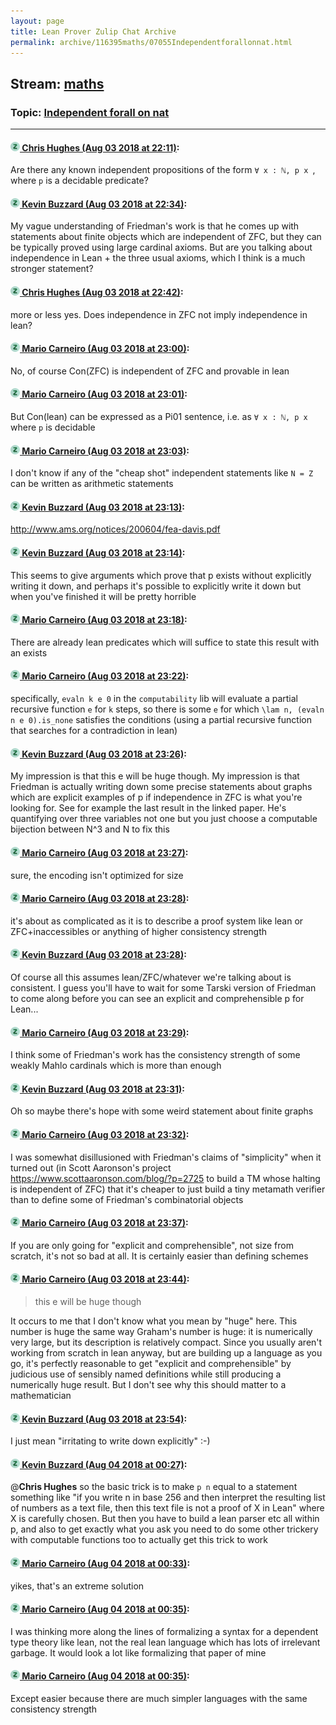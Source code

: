 ```yaml
---
layout: page
title: Lean Prover Zulip Chat Archive 
permalink: archive/116395maths/07055Independentforallonnat.html
---
```


## Stream: [maths](index.html)
### Topic: [Independent forall on nat](07055Independentforallonnat.html)

---

#### [![Click to go to Zulip](../../assets/img/zulip2.png) Chris Hughes (Aug 03 2018 at 22:11)](https://leanprover.zulipchat.com/#narrow/stream/116395-maths/topic/Independent%20forall%20on%20nat/near/130859554):
Are there any known independent propositions of the form `∀ x : ℕ, p x `, where `p` is a decidable predicate?

#### [![Click to go to Zulip](../../assets/img/zulip2.png) Kevin Buzzard (Aug 03 2018 at 22:34)](https://leanprover.zulipchat.com/#narrow/stream/116395-maths/topic/Independent%20forall%20on%20nat/near/130860599):
My vague understanding of Friedman's work is that he comes up with statements about finite objects which are independent of ZFC, but they can be typically proved using large cardinal axioms. But are you talking about independence in Lean + the three usual axioms, which I think is a much stronger statement?

#### [![Click to go to Zulip](../../assets/img/zulip2.png) Chris Hughes (Aug 03 2018 at 22:42)](https://leanprover.zulipchat.com/#narrow/stream/116395-maths/topic/Independent%20forall%20on%20nat/near/130860948):
more or less yes. Does independence in ZFC not imply independence in lean?

#### [![Click to go to Zulip](../../assets/img/zulip2.png) Mario Carneiro (Aug 03 2018 at 23:00)](https://leanprover.zulipchat.com/#narrow/stream/116395-maths/topic/Independent%20forall%20on%20nat/near/130861681):
No, of course Con(ZFC) is independent of ZFC and provable in lean

#### [![Click to go to Zulip](../../assets/img/zulip2.png) Mario Carneiro (Aug 03 2018 at 23:01)](https://leanprover.zulipchat.com/#narrow/stream/116395-maths/topic/Independent%20forall%20on%20nat/near/130861700):
But Con(lean) can be expressed as a Pi01 sentence, i.e. as `∀ x : ℕ, p x` where `p` is decidable

#### [![Click to go to Zulip](../../assets/img/zulip2.png) Mario Carneiro (Aug 03 2018 at 23:03)](https://leanprover.zulipchat.com/#narrow/stream/116395-maths/topic/Independent%20forall%20on%20nat/near/130861795):
I don't know if any of the "cheap shot" independent statements like `N = Z` can be written as arithmetic statements

#### [![Click to go to Zulip](../../assets/img/zulip2.png) Kevin Buzzard (Aug 03 2018 at 23:13)](https://leanprover.zulipchat.com/#narrow/stream/116395-maths/topic/Independent%20forall%20on%20nat/near/130862188):
http://www.ams.org/notices/200604/fea-davis.pdf

#### [![Click to go to Zulip](../../assets/img/zulip2.png) Kevin Buzzard (Aug 03 2018 at 23:14)](https://leanprover.zulipchat.com/#narrow/stream/116395-maths/topic/Independent%20forall%20on%20nat/near/130862251):
This seems to give arguments which prove that p exists without explicitly writing it down, and perhaps it's possible to explicitly write it down but when you've finished it will be pretty horrible

#### [![Click to go to Zulip](../../assets/img/zulip2.png) Mario Carneiro (Aug 03 2018 at 23:18)](https://leanprover.zulipchat.com/#narrow/stream/116395-maths/topic/Independent%20forall%20on%20nat/near/130862424):
There are already lean predicates which will suffice to state this result with an exists

#### [![Click to go to Zulip](../../assets/img/zulip2.png) Mario Carneiro (Aug 03 2018 at 23:22)](https://leanprover.zulipchat.com/#narrow/stream/116395-maths/topic/Independent%20forall%20on%20nat/near/130862584):
specifically, `evaln k e 0` in the `computability` lib will evaluate a partial recursive function `e` for `k` steps, so there is some `e` for which `\lam n, (evaln n e 0).is_none` satisfies the conditions (using a partial recursive function that searches for a contradiction in lean)

#### [![Click to go to Zulip](../../assets/img/zulip2.png) Kevin Buzzard (Aug 03 2018 at 23:26)](https://leanprover.zulipchat.com/#narrow/stream/116395-maths/topic/Independent%20forall%20on%20nat/near/130862738):
My impression is that this e will be huge though. My impression is that Friedman is actually writing down some precise statements about graphs which are explicit examples of p if independence in ZFC is what you're looking for. See for example the last result in the linked paper. He's quantifying over three variables not one but you just choose a computable bijection between N^3 and N to fix this

#### [![Click to go to Zulip](../../assets/img/zulip2.png) Mario Carneiro (Aug 03 2018 at 23:27)](https://leanprover.zulipchat.com/#narrow/stream/116395-maths/topic/Independent%20forall%20on%20nat/near/130862758):
sure, the encoding isn't optimized for size

#### [![Click to go to Zulip](../../assets/img/zulip2.png) Mario Carneiro (Aug 03 2018 at 23:28)](https://leanprover.zulipchat.com/#narrow/stream/116395-maths/topic/Independent%20forall%20on%20nat/near/130862820):
it's about as complicated as it is to describe a proof system like lean or ZFC+inaccessibles or anything of higher consistency strength

#### [![Click to go to Zulip](../../assets/img/zulip2.png) Kevin Buzzard (Aug 03 2018 at 23:28)](https://leanprover.zulipchat.com/#narrow/stream/116395-maths/topic/Independent%20forall%20on%20nat/near/130862821):
Of course all this assumes lean/ZFC/whatever we're talking about is consistent. I guess you'll have to wait for some Tarski version of Friedman to come along before you can see an explicit and comprehensible p for Lean...

#### [![Click to go to Zulip](../../assets/img/zulip2.png) Mario Carneiro (Aug 03 2018 at 23:29)](https://leanprover.zulipchat.com/#narrow/stream/116395-maths/topic/Independent%20forall%20on%20nat/near/130862835):
I think some of Friedman's work has the consistency strength of some weakly Mahlo cardinals which is more than enough

#### [![Click to go to Zulip](../../assets/img/zulip2.png) Kevin Buzzard (Aug 03 2018 at 23:31)](https://leanprover.zulipchat.com/#narrow/stream/116395-maths/topic/Independent%20forall%20on%20nat/near/130862913):
Oh so maybe there's hope with some weird statement about finite graphs

#### [![Click to go to Zulip](../../assets/img/zulip2.png) Mario Carneiro (Aug 03 2018 at 23:32)](https://leanprover.zulipchat.com/#narrow/stream/116395-maths/topic/Independent%20forall%20on%20nat/near/130862978):
I was somewhat disillusioned with Friedman's claims of "simplicity" when it turned out (in Scott Aaronson's project https://www.scottaaronson.com/blog/?p=2725 to build a TM whose halting is independent of ZFC) that it's cheaper to just build a tiny metamath verifier than to define some of Friedman's combinatorial objects

#### [![Click to go to Zulip](../../assets/img/zulip2.png) Mario Carneiro (Aug 03 2018 at 23:37)](https://leanprover.zulipchat.com/#narrow/stream/116395-maths/topic/Independent%20forall%20on%20nat/near/130863138):
If you are only going for "explicit and comprehensible", not size from scratch, it's not so bad at all. It is certainly easier than defining schemes

#### [![Click to go to Zulip](../../assets/img/zulip2.png) Mario Carneiro (Aug 03 2018 at 23:44)](https://leanprover.zulipchat.com/#narrow/stream/116395-maths/topic/Independent%20forall%20on%20nat/near/130863454):
> this e will be huge though

It occurs to me that I don't know what you mean by "huge" here. This number is huge the same way Graham's number is huge: it is numerically very large, but its description is relatively compact. Since you usually aren't working from scratch in lean anyway, but are building up a language as you go, it's perfectly reasonable to get "explicit and comprehensible" by judicious use of sensibly named definitions while still producing a numerically huge result. But I don't see why this should matter to a mathematician

#### [![Click to go to Zulip](../../assets/img/zulip2.png) Kevin Buzzard (Aug 03 2018 at 23:54)](https://leanprover.zulipchat.com/#narrow/stream/116395-maths/topic/Independent%20forall%20on%20nat/near/130863916):
I just mean "irritating to write down explicitly" :-)

#### [![Click to go to Zulip](../../assets/img/zulip2.png) Kevin Buzzard (Aug 04 2018 at 00:27)](https://leanprover.zulipchat.com/#narrow/stream/116395-maths/topic/Independent%20forall%20on%20nat/near/130865143):
@**Chris Hughes** so the basic trick is to make `p n` equal to a statement something like "if you write n in base 256 and then interpret the resulting list of numbers as a text file, then this text file is not a proof of X in Lean" where X is carefully chosen. But then you have to build a lean parser etc all within p, and also to get exactly what you ask you need to do some other trickery with computable functions too to actually get this trick to work

#### [![Click to go to Zulip](../../assets/img/zulip2.png) Mario Carneiro (Aug 04 2018 at 00:33)](https://leanprover.zulipchat.com/#narrow/stream/116395-maths/topic/Independent%20forall%20on%20nat/near/130865344):
yikes, that's an extreme solution

#### [![Click to go to Zulip](../../assets/img/zulip2.png) Mario Carneiro (Aug 04 2018 at 00:35)](https://leanprover.zulipchat.com/#narrow/stream/116395-maths/topic/Independent%20forall%20on%20nat/near/130865398):
I was thinking more along the lines of formalizing a syntax for a dependent type theory like lean, not the real lean language which has lots of irrelevant garbage. It would look a lot like formalizing that paper of mine

#### [![Click to go to Zulip](../../assets/img/zulip2.png) Mario Carneiro (Aug 04 2018 at 00:35)](https://leanprover.zulipchat.com/#narrow/stream/116395-maths/topic/Independent%20forall%20on%20nat/near/130865404):
Except easier because there are much simpler languages with the same consistency strength

